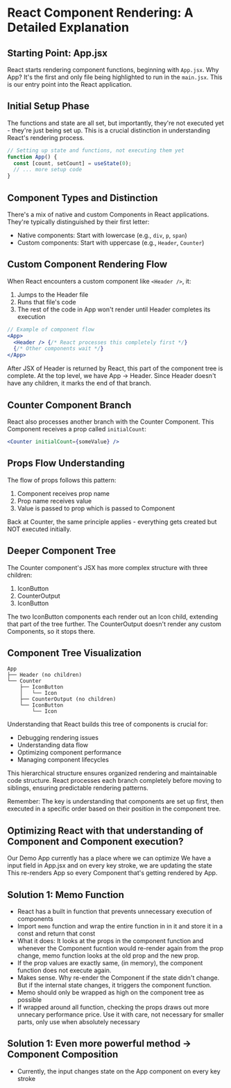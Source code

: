 # React Component Rendering: A Detailed Explanation

## Starting Point: App.jsx

React starts rendering component functions, beginning with `App.jsx`. Why App? It's the first and only file being highlighted to run in the `main.jsx`. This is our entry point into the React application.

## Initial Setup Phase

The functions and state are all set, but importantly, they're not executed yet - they're just being set up. This is a crucial distinction in understanding React's rendering process.

```jsx
// Setting up state and functions, not executing them yet
function App() {
  const [count, setCount] = useState(0);
  // ... more setup code
}
```

## Component Types and Distinction

There's a mix of native and custom Components in React applications. They're typically distinguished by their first letter:
- Native components: Start with lowercase (e.g., `div`, `p`, `span`)
- Custom components: Start with uppercase (e.g., `Header`, `Counter`)

## Custom Component Rendering Flow

When React encounters a custom component like `<Header />`, it:
1. Jumps to the Header file
2. Runs that file's code
3. The rest of the code in App won't render until Header completes its execution

```jsx
// Example of component flow
<App>
  <Header /> {/* React processes this completely first */}
  {/* Other components wait */}
</App>
```

After JSX of Header is returned by React, this part of the component tree is complete. At the top level, we have App → Header. Since Header doesn't have any children, it marks the end of that branch.

## Counter Component Branch

React also processes another branch with the Counter Component. This Component receives a prop called `initialCount`:

```jsx
<Counter initialCount={someValue} />
```

## Props Flow Understanding

The flow of props follows this pattern:
1. Component receives prop name
2. Prop name receives value
3. Value is passed to prop which is passed to Component

Back at Counter, the same principle applies - everything gets created but NOT executed initially.

## Deeper Component Tree

The Counter component's JSX has more complex structure with three children:
1. IconButton
2. CounterOutput
3. IconButton

The two IconButton components each render out an Icon child, extending that part of the tree further. The CounterOutput doesn't render any custom Components, so it stops there.

## Component Tree Visualization

```
App
├── Header (no children)
└── Counter
    ├── IconButton
    │   └── Icon
    ├── CounterOutput (no children)
    └── IconButton
        └── Icon
```

Understanding that React builds this tree of components is crucial for:
- Debugging rendering issues
- Understanding data flow
- Optimizing component performance
- Managing component lifecycles

This hierarchical structure ensures organized rendering and maintainable code structure. React processes each branch completely before moving to siblings, ensuring predictable rendering patterns.

Remember: The key is understanding that components are set up first, then executed in a specific order based on their position in the component tree.

## Optimizing React with that understanding of Component and Component execution? 
Our Demo App currently has a place where we can optimize 
We have a input field in App.jsx and on every key stroke, we are updating the state 
This re-renders App so every Component that's getting rendered by App.

## Solution 1: Memo Function 
- React has a built in function that prevents unnecessary execution of components
- Import `memo` function and wrap the entire function in in it and store it in a const and return that const 
- What it does: It looks at the props in the component function and whenever the Component fucntion would re-render again from the prop change, memo function looks at the old prop and the new prop. 
- If the prop values are exactly same, (in memory), the component function does not execute again.
- Makes sense. Why re-ender the Component if the state didn't change. But if the internal state changes, it triggers the component function. 
- Memo should only be wrapped as high on the component tree as possible
- If wrapped around all function, checking the props draws out more unnecary performance price. Use it with care, not necessary for smaller parts, only use when absolutely necessary 

## Solution 1: Even more powerful method -> Component Composition 
- Currently, the input changes state on the App component on every key stroke 


